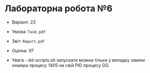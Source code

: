 # Лабораторна робота №6

- Варіант: 22
- Умова: `Task.pdf`
- Звіт: `Report.pdf`
- Оцінка: 97

- Увага - dd-scripts.sh запускати можна тільки у випадку заміни номера процесу 1405 на свій PID процесу DD.